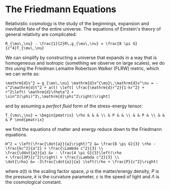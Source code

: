 # The Friedmann Equations


Relativistic cosmology is the study of the beginnings, expansion and inevitable
fate of the entire universe.  The equations of Einstein's theory of general relativity are complicated:

```{math}
R_{\mu\,\nu} - \frac{1}{2}R\,g_{\mu\,\nu} = \frac{8 \pi G}{c^4}T_{\mu\,\nu}
```

We can simplify by constructing a universe that expands in a way that is homogeneous and isotropic (something we observe on large scales), we do this using the Friedman Lemaitre Robertson Walker (FLRW) metric, which we can write as:
```{math}
\mathrm{d}s^2 = g_{\mu\,\nu} \mathrm{d}x^{\mu}\,\mathrm{d}x^\nu = -c^2\mathrm{d}t^2 + a(t) \left[ \frac{\mathrm{d}r^2}{1-kr^2} + r^2\left( \mathrm{d}\theta^2 + \sin^2(\phi)^2\,\mathrm{d}\phi^2\right)\right]
```
and by assuming a *perfect fluid* form of the stress-energy tensor:
```{math}
T_{\mu\,\nu} = \begin{pmatrix} \rho & & & \\ & P & & \\ & & P & \\ & & & P \end{pmatrix}
```
we find the equations of matter and energy reduce down to the Friedmann equations.

```{math}
H^2 = \left(\frac{\dot{a}}{a}\right)^2 &= \frac{8 \pi G}{3} \rho - \frac{kc^2}{a^2} + \frac{\Lambda c^2}{3} \\ 
\frac{\ddot{a}}{a} &= - \frac{4 \pi G}{3}\left(\rho
+ \frac{3P}{c^2}\right) + \frac{\Lambda c^2}{3} \\ 
\dot{\rho} &= -3\frac{\dot{a}}{a} \left(\rho + \frac{P}{c^2}\right)
```

where $a(t)$ is the scaling factor space, $\rho$ is the matter/energy density, $P$ is the pressure, $k$ is the curvature parameter, $c$ is the speed of light and $\Lambda$ is the cosmological constant.  
